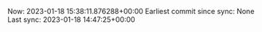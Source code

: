 Now: 2023-01-18 15:38:11.876288+00:00 Earliest commit since sync: None Last sync: 2023-01-18 14:47:25+00:00
